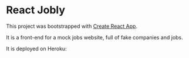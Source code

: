 # React Jobly

This project was bootstrapped with [Create React App](https://github.com/facebook/create-react-app).

It is a front-end for a mock jobs website, full of fake companies and jobs.

It is deployed on Heroku:
